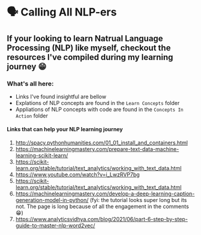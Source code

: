 # 🗣️ Calling All NLP-ers 

## If your looking to learn Natrual Language Processing (NLP) like myself, checkout the resources I've compiled during my learning journey 😁

### What's all here:
- Links I've found insightful are bellow
- Explations of NLP concepts are found in the ```Learn Concepts``` folder
- Appliations of NLP concepts with code are found in the ```Concepts In Action``` folder


#### Links that can help your NLP learning journey

1. http://spacy.pythonhumanities.com/01_01_install_and_containers.html
2. https://machinelearningmastery.com/prepare-text-data-machine-learning-scikit-learn/
3. https://scikit-learn.org/stable/tutorial/text_analytics/working_with_text_data.html
4. https://www.youtube.com/watch?v=i_LwzRVP7bg
5. https://scikit-learn.org/stable/tutorial/text_analytics/working_with_text_data.html
6. https://machinelearningmastery.com/develop-a-deep-learning-caption-generation-model-in-python/  (fyi: the tutorial looks super long but its not. The page is long because of all the engagement in the comments 😁)
7. https://www.analyticsvidhya.com/blog/2021/06/part-6-step-by-step-guide-to-master-nlp-word2vec/